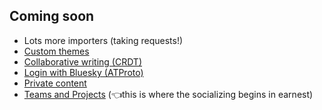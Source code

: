 ## Coming soon

- Lots more importers (taking requests!)
- [Custom themes](https://github.com/muni-town/weird/issues/11)
- [Collaborative writing (CRDT)](https://github.com/muni-town/weird/issues/264)
- [Login with Bluesky (ATProto)](https://github.com/muni-town/weird/issues/206)
- [Private content](https://blog.muni.town/capabilities-and-identity-with-leaf/)
- [Teams and Projects](https://github.com/muni-town/weird/discussions/20) (👈this is where the socializing begins in earnest)
